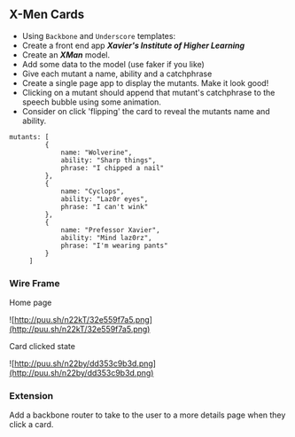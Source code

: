 ## X-Men Cards
- Using `Backbone` and `Underscore` templates:
- Create a front end app ***Xavier's Institute of Higher Learning***
- Create an ***XMan*** model.
- Add some data to the model (use faker if you like)
- Give each mutant a name, ability and a catchphrase
- Create a single page app to display the mutants. Make it look good! 
- Clicking on a mutant should append that mutant's catchphrase to the speech bubble using some animation.
- Consider on click 'flipping' the card to reveal the mutants name and ability.

```object
mutants: [
		 {
			 name: "Wolverine",
			 ability: "Sharp things",
			 phrase: "I chipped a nail"
		 },
		 {
			 name: "Cyclops",
			 ability: "Laz0r eyes",
			 phrase: "I can't wink"
		 },
		 {
			 name: "Prefessor Xavier",
			 ability: "Mind laz0rz",
			 phrase: "I'm wearing pants"
		 }
	 ]
```


### Wire Frame

Home page

![http://puu.sh/n22kT/32e559f7a5.png](http://puu.sh/n22kT/32e559f7a5.png)


Card clicked state

![http://puu.sh/n22by/dd353c9b3d.png](http://puu.sh/n22by/dd353c9b3d.png)


### Extension

Add a backbone router to take to the user to a more details page when they click a card.
